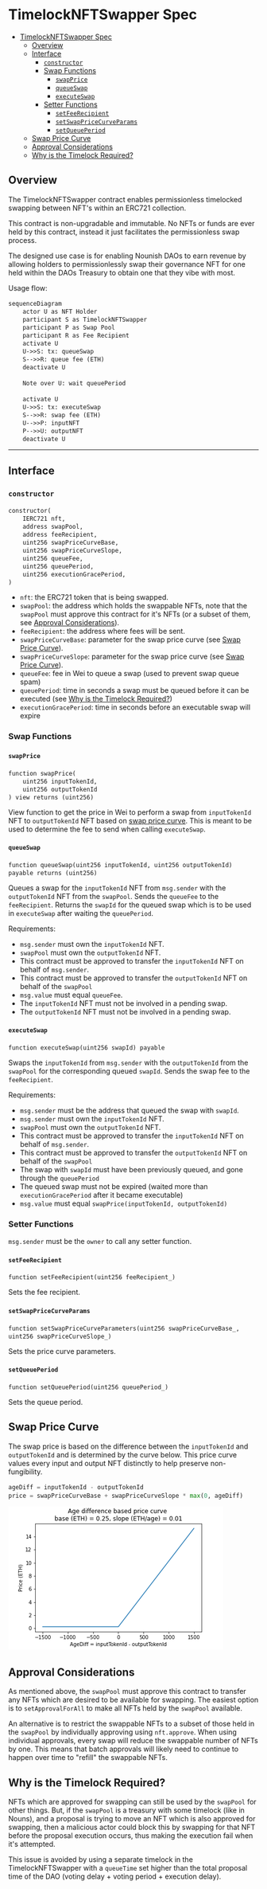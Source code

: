 # TimelockNFTSwapper Spec

- [TimelockNFTSwapper Spec](#timelocknftswapper-spec)
  - [Overview](#overview)
  - [Interface](#interface)
    - [`constructor`](#constructor)
    - [Swap Functions](#swap-functions)
      - [`swapPrice`](#swapprice)
      - [`queueSwap`](#queueswap)
      - [`executeSwap`](#executeswap)
    - [Setter Functions](#setter-functions)
      - [`setFeeRecipient`](#setfeerecipient)
      - [`setSwapPriceCurveParams`](#setswappricecurveparams)
      - [`setQueuePeriod`](#setqueueperiod)
  - [Swap Price Curve](#swap-price-curve)
  - [Approval Considerations](#approval-considerations)
  - [Why is the Timelock Required?](#why-is-the-timelock-required)

## Overview

The TimelockNFTSwapper contract enables permissionless timelocked swapping between NFT's within an ERC721 collection. 

This contract is non-upgradable and immutable. No NFTs or funds are ever held by this contract, instead it just facilitates the permissionless swap process. 

The designed use case is for enabling Nounish DAOs to earn revenue by allowing holders to permissionlessly swap their governance NFT for one held within the DAOs Treasury to obtain one that they vibe with most. 

Usage flow:
```mermaid
sequenceDiagram
    actor U as NFT Holder
    participant S as TimelockNFTSwapper
    participant P as Swap Pool
    participant R as Fee Recipient
    activate U
    U->>S: tx: queueSwap
    S-->>R: queue fee (ETH) 
    deactivate U

    Note over U: wait queuePeriod

    activate U
    U->>S: tx: executeSwap
    S-->>R: swap fee (ETH)
    U-->>P: inputNFT
    P-->>U: outputNFT
    deactivate U
```

---


## Interface

### `constructor`

```solidity
constructor(
    IERC721 nft, 
    address swapPool, 
    address feeRecipient, 
    uint256 swapPriceCurveBase,
    uint256 swapPriceCurveSlope,
    uint256 queueFee,
    uint256 queuePeriod,
    uint256 executionGracePeriod,
)
```

* `nft`: the ERC721 token that is being swapped.
* `swapPool`: the address which holds the swappable NFTs, note that the `swapPool` must approve this contract for it's NFTs (or a subset of them, see [Approval Considerations](#approval-considerations)).
* `feeRecipient`: the address where fees will be sent. 
* `swapPriceCurveBase`: parameter for the swap price curve (see [Swap Price Curve](#swap-price-curve)).
* `swapPriceCurveSlope`: parameter for the swap price curve (see [Swap Price Curve](#swap-price-curve)).
* `queueFee`: fee in Wei to queue a swap (used to prevent swap queue spam)
* `queuePeriod`: time in seconds a swap must be queued before it can be executed (see [Why is the Timelock Required?](#why-is-the-timelock-required))
* `executionGracePeriod`: time in seconds before an executable swap will expire 

### Swap Functions

#### `swapPrice`

```solidity
function swapPrice(
    uint256 inputTokenId, 
    uint256 outputTokenId
) view returns (uint256)
```

View function to get the price in Wei to perform a swap from `inputTokenId` NFT to `outputTokenId` NFT based on [swap price curve](#swap-price-curve). This is meant to be used to determine the fee to send when calling `executeSwap`.

#### `queueSwap`

```solidity
function queueSwap(uint256 inputTokenId, uint256 outputTokenId) payable returns (uint256)
```

Queues a swap for the `inputTokenId` NFT from `msg.sender` with the `outputTokenId` NFT from the `swapPool`. Sends the `queueFee` to the `feeRecipient`. Returns the `swapId` for the queued swap which is to be used in `executeSwap` after waiting the `queuePeriod`. 

Requirements:
* `msg.sender` must own the `inputTokenId` NFT. 
* `swapPool` must own the `outputTokenId` NFT.
* This contract must be approved to transfer the `inputTokenId` NFT on behalf of `msg.sender`.
* This contract must be approved to transfer the `outputTokenId` NFT on behalf of the `swapPool`
* `msg.value` must equal `queueFee`. 
* The `inputTokenId` NFT must not be involved in a pending swap.
* The `outputTokenId` NFT must not be involved in a pending swap.

#### `executeSwap`

```solidity
function executeSwap(uint256 swapId) payable 
```

Swaps the `inputTokenId` from `msg.sender` with the `outputTokenId` from the `swapPool` for the corresponding queued `swapId`. Sends the swap fee to the `feeRecipient`.  


Requirements:
* `msg.sender` must be the address that queued the swap with `swapId`.
* `msg.sender` must own the `inputTokenId` NFT. 
* `swapPool` must own the `outputTokenId` NFT.
* This contract must be approved to transfer the `inputTokenId` NFT on behalf of `msg.sender`.
* This contract must be approved to transfer the `outputTokenId` NFT on behalf of the `swapPool`
* The swap with `swapId` must have been previously queued, and gone through the `queuePeriod`
* The queued swap must not be expired (waited more than `executionGracePeriod` after it became executable)
* `msg.value` must equal `swapPrice(inputTokenId, outputTokenId)` 

### Setter Functions

`msg.sender` must be the `owner` to call any setter function.

#### `setFeeRecipient`

```solidity
function setFeeRecipient(uint256 feeRecipient_) 
```

Sets the fee recipient.

#### `setSwapPriceCurveParams`

```solidity
function setSwapPriceCurveParameters(uint256 swapPriceCurveBase_, uint256 swapPriceCurveSlope_)  
```

Sets the price curve parameters.

#### `setQueuePeriod`

```solidity
function setQueuePeriod(uint256 queuePeriod_) 
```

Sets the queue period.

## Swap Price Curve 

The swap price is based on the difference between the `inputTokenId` and `outputTokenId` and is determined by the curve below. This price curve values every input and output NFT distinctly to help preserve non-fungibility. 

```python
ageDiff = inputTokenId - outputTokenId
price = swapPriceCurveBase + swapPriceCurveSlope * max(0, ageDiff)
```

![](img/age-difference-price-curve.png)

## Approval Considerations

As mentioned above, the `swapPool` must approve this contract to transfer any NFTs which are desired to be available for swapping. The easiest option is to `setApprovalForAll` to make all NFTs held by the `swapPool` available. 

An alternative is to restrict the swappable NFTs to a subset of those held in the `swapPool` by individually approving using `nft.approve`. When using individual approvals, every swap will reduce the swappable number of NFTs by one. This means that batch approvals will likely need to continue to happen over time to "refill" the swappable NFTs. 

## Why is the Timelock Required?

NFTs which are approved for swapping can still be used by the `swapPool` for other things. But, if the `swapPool` is a treasury with some timelock (like in Nouns), and a proposal is trying to move an NFT which is also approved for swapping, then a malicious actor could block this by swapping for that NFT before the proposal execution occurs, thus making the execution fail when it's attempted. 

This issue is avoided by using a separate timelock in the TimelockNFTSwapper with a `queueTime` set higher than the total proposal time of the DAO (voting delay + voting period + execution delay).

